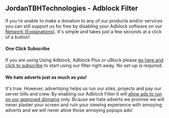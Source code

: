 JordanTBHTechnologies - Adblock Filter
------
If you're unable to make a donation to any of our products and/or services you can still support us for free by disabling your Adblock software on our [Network (Explanations)][1]. It's simple and takes just a few seconds at a click of a button!


#### One Click Subscribe
If you are using Using Adblock, Adblock Plus or uBlock please [go here and click to subscribe][2] to start using our filter right away. No set-up is required.


#### We hate adverts just as much as you!
It's true. However, advertising helps us run our sites, projects and pay our server bills and crew. By enabling our Adblock Filter it will  [allow ads to run on our approved domains][3] only. Bcause we hate adverts we promise we will never plaster your screen and ruin your viewing experience with annoying adverts and we will never allow those annoying popups ads!


[1]: https://github.com/JordanTBHTechnologies/AdBlock/blob/master/Explanations.md
[2]: http://filters.files.techmania-hosts.com
[3]: https://github.com/JordanTBHTechnologies/AdBlock/blob/master/Explanations.md
